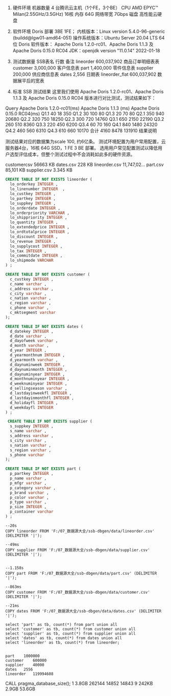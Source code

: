 
##
1. 硬件环境
   机器数量	4 台腾讯云主机（1个FE，3个BE）
   CPU	AMD EPYC™ Milan(2.55GHz/3.5GHz) 16核
   内存	64G
   网络带宽	7Gbps
   磁盘	高性能云硬盘


2. 软件环境
   Doris 部署 3BE 1FE；
   内核版本：Linux version 5.4.0-96-generic (buildd@lgw01-amd64-051)
   操作系统版本：Ubuntu Server 20.04 LTS 64位
   Doris 软件版本： Apache Doris 1.2.0-rc01、Apache Doris 1.1.3 及 Apache Doris 0.15.0 RC04
   JDK：openjdk version "11.0.14" 2022-01-18


3. 测试数据量
   SSB表名	行数	备注
   lineorder	600,037,902	商品订单明细表表
   customer	3,000,000	客户信息表
   part	1,400,000	零件信息表
   supplier	200,000	供应商信息表
   dates	2,556	日期表
   lineorder_flat	600,037,902	数据展平后的宽表

5. 标准 SSB 测试结果
   这里我们使用 Apache Doris 1.2.0-rc01、Apache Doris 1.1.3 及 Apache Doris 0.15.0 RC04 版本进行对比测试，测试结果如下：

Query	Apache Doris 1.2.0-rc01(ms)	Apache Doris 1.1.3 (ms)	Apache Doris 0.15.0 RC04(ms)
Q1.1	40	18	350
Q1.2	30	100	80
Q1.3	20	70	80
Q2.1	350	940	20680
Q2.2	320	750	18250
Q2.3	300	720	14760
Q3.1	650	2150	22190
Q3.2	260	510	8360
Q3.3	220	450	6200
Q3.4	60	70	160
Q4.1	840	1480	24320
Q4.2	460	560	6310
Q4.3	610	660	10170
合计	4160	8478	131910
结果说明

测试结果对应的数据集为scale 100, 约6亿条。
测试环境配置为用户常用配置，云服务器4台，16核 64G SSD，1 FE 3 BE 部署。
选用用户常见配置测试以降低用户选型评估成本，但整个测试过程中不会消耗如此多的硬件资源。

customercsv 56663 KB
dates.csv 228 KB
lineorder.csv 11,747,02...
part.csv 85,101 KB
supplier.csv 3.345 KB







```sql
CREATE TABLE IF NOT EXISTS lineorder (
  lo_orderkey INTEGER ,
  lo_linenumber INTEGER  ,
  lo_custkey INTEGER ,
  lo_partkey INTEGER ,
  lo_suppkey INTEGER ,
  lo_orderdate INTEGER ,
  lo_orderpriority VARCHAR ,
  lo_shippriority INTEGER ,
  lo_quantity INTEGER ,
  lo_extendedprice INTEGER ,
  lo_ordtotalprice INTEGER ,
  lo_discount INTEGER ,
  lo_revenue INTEGER ,
  lo_supplycost INTEGER ,
  lo_tax INTEGER ,
  lo_commitdate INTEGER ,
  lo_shipmode VARCHAR 
) ;

CREATE TABLE IF NOT EXISTS customer (
  c_custkey INTEGER ,
  c_name varchar ,
  c_address varchar ,
  c_city varchar ,
  c_nation varchar ,
  c_region varchar ,
  c_phone varchar ,
  c_mktsegment varchar 
);

CREATE TABLE IF NOT EXISTS dates (
  d_datekey INTEGER ,
  d_date varchar ,
  d_dayofweek varchar ,
  d_month varchar ,
  d_year INTEGER ,
  d_yearmonthnum INTEGER ,
  d_yearmonth varchar ,
  d_daynuminweek INTEGER ,
  d_daynuminmonth INTEGER ,
  d_daynuminyear INTEGER ,
  d_monthnuminyear INTEGER ,
  d_weeknuminyear INTEGER ,
  d_sellingseason varchar ,
  d_lastdayinweekfl INTEGER ,
  d_lastdayinmonthfl INTEGER ,
  d_holidayfl INTEGER ,
  d_weekdayfl INTEGER 
) ;

 CREATE TABLE IF NOT EXISTS supplier (
  s_suppkey INTEGER ,
  s_name varchar ,
  s_address varchar ,
  s_city varchar ,
  s_nation varchar ,
  s_region varchar ,
  s_phone varchar 
);

CREATE TABLE IF NOT EXISTS part (
  p_partkey INTEGER ,
  p_name varchar ,
  p_mfgr varchar ,
  p_category varchar ,
  p_brand varchar ,
  p_color varchar ,
  p_type varchar ,
  p_size INTEGER ,
  p_container varchar 
) ;
```


```
--20s
COPY lineorder FROM 'F:/07_数据源大全/ssb-dbgen/data/lineorder.csv' (DELIMITER '|');

--49ms
COPY supplier FROM 'F:/07_数据源大全/ssb-dbgen/data/supplier.csv' (DELIMITER '|');


--1.158s
COPY part FROM 'F:/07_数据源大全/ssb-dbgen/data/part.csv' (DELIMITER '|');

--863ms
COPY customer FROM 'F:/07_数据源大全/ssb-dbgen/data/customer.csv' (DELIMITER '|');

--21ms
COPY dates FROM 'F:/07_数据源大全/ssb-dbgen/data/dates.csv' (DELIMITER '|');
```


```
select 'part' as tb, count(*) from part union all
select 'customer' as tb, count(*) from customer union all
select 'supplier' as tb, count(*) from supplier union all
select 'dates' as tb, count(*) from dates union all
select 'lineorder' as tb, count(*) from lineorder;


part	1000000
customer	600000
supplier	40000
dates	2556
lineorder	119994608

```


CALL pragma_database_size();
1	3.8GB	262144	14852	14843	9	242KB	2.9GB	53.6GB


